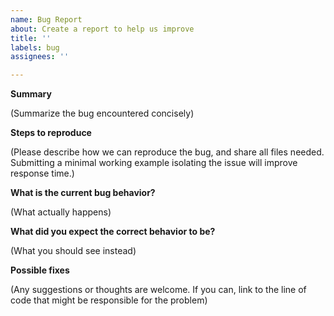 ```yaml
---
name: Bug Report
about: Create a report to help us improve
title: ''
labels: bug
assignees: ''

---
```


**Summary**

(Summarize the bug encountered concisely)

**Steps to reproduce**

(Please describe how we can reproduce the bug, and share all files needed. Submitting a minimal working example isolating the issue will improve response time.)

**What is the current bug behavior?**

(What actually happens)

**What did you expect the correct behavior to be?**

(What you should see instead)

**Possible fixes**

(Any suggestions or thoughts are welcome. If you can, link to the line of code that might be responsible for the problem)
